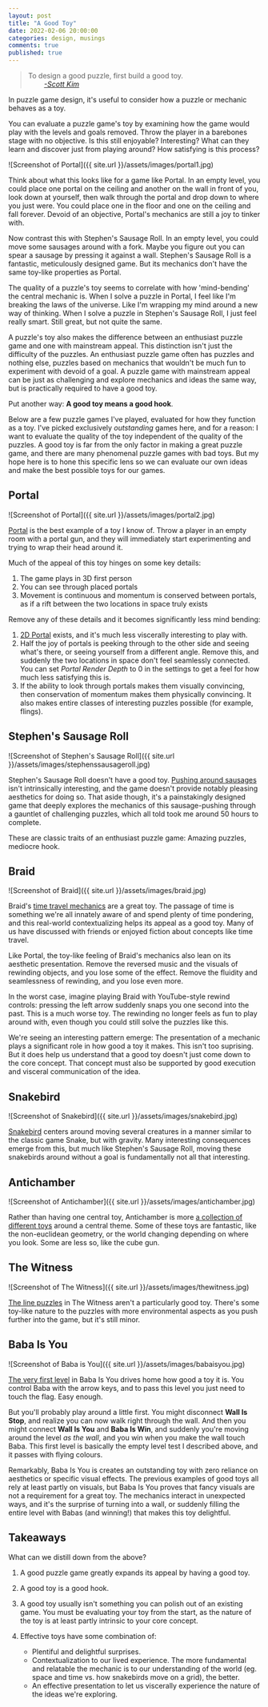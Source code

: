```yaml
---
layout: post
title: "A Good Toy"
date: 2022-02-06 20:00:00
categories: design, musings
comments: true
published: true
---
```

>To design a good puzzle, first build a good toy.  
>&nbsp;&nbsp;&nbsp;&nbsp;&nbsp;&nbsp;&nbsp;&nbsp;[_-Scott Kim_](https://cs.wellesley.edu/~cs215/Lectures/L17-IntroGamesJigsawPuzzle/ScottKim-What_is_a_Puzzle.pdf)

In puzzle game design, it's useful to consider how a puzzle or mechanic behaves as a toy.

You can evaluate a puzzle game's toy by examining how the game would play with the levels and goals removed. Throw the player in a barebones stage with no objective. Is this still enjoyable? Interesting? What can they learn and discover just from playing around? How satisfying is this process?

![Screenshot of Portal]({{ site.url }}/assets/images/portal1.jpg)

Think about what this looks like for a game like Portal. In an empty level, you could place one portal on the ceiling and another on the wall in front of you, look down at yourself, then walk through the portal and drop down to where you just were. You could place one in the floor and one on the ceiling and fall forever. Devoid of an objective, Portal's mechanics are still a joy to tinker with.

Now contrast this with Stephen's Sausage Roll. In an empty level, you could move some sausages around with a fork. Maybe you figure out you can spear a sausage by pressing it against a wall. Stephen's Sausage Roll is a fantastic, meticulously designed game. But its mechanics don't have the same toy-like properties as Portal.

The quality of a puzzle's toy seems to correlate with how 'mind-bending' the central mechanic is. When I solve a puzzle in Portal, I feel like I'm breaking the laws of the universe. Like I'm wrapping my mind around a new way of thinking. When I solve a puzzle in Stephen's Sausage Roll, I just feel really smart. Still great, but not quite the same.

A puzzle's toy also makes the difference between an enthusiast puzzle game and one with mainstream appeal. This distinction isn't just the difficulty of the puzzles. An enthusiast puzzle game often has puzzles and nothing else, puzzles based on mechanics that wouldn't be much fun to experiment with devoid of a goal. A puzzle game with mainstream appeal can be just as challenging and explore mechanics and ideas the same way, but is practically required to have a good toy.

Put another way: **A good toy means a good hook**.

Below are a few puzzle games I've played, evaluated for how they function as a toy. I've picked exclusively _outstanding_ games here, and for a reason: I want to evaluate the quality of the toy independent of the quality of the puzzles. A good toy is far from the only factor in making a great puzzle game, and there are many phenomenal puzzle games with bad toys. But my hope here is to hone this specific lens so we can evaluate our own ideas and make the best possible toys for our games.


## Portal

![Screenshot of Portal]({{ site.url }}/assets/images/portal2.jpg)

[Portal](https://youtu.be/wA82CD9YFG0?t=938) is the best example of a toy I know of. Throw a player in an empty room with a portal gun, and they will immediately start experimenting and trying to wrap their head around it.

Much of the appeal of this toy hinges on some key details:
1. The game plays in 3D first person
2. You can see through placed portals
3. Movement is continuous and momentum is conserved between portals, as if a rift between the two locations in space truly exists

Remove any of these details and it becomes significantly less mind bending:
1. [2D Portal](https://www.gameflare.com/online-game/portal-2d/) exists, and it's much less viscerally interesting to play with.
2. Half the joy of portals is peeking through to the other side and seeing what's there, or seeing yourself from a different angle. Remove this, and suddenly the two locations in space don't feel seamlessly connected. You can set _Portal Render Depth_ to 0 in the settings to get a feel for how much less satisfying this is.
3. If the ability to look through portals makes them visually convincing, then conservation of momentum makes them physically convincing. It also makes entire classes of interesting puzzles possible (for example, flings).


## Stephen's Sausage Roll

![Screenshot of Stephen's Sausage Roll]({{ site.url }}/assets/images/stephenssausageroll.jpg)

Stephen's Sausage Roll doesn't have a good toy. [Pushing around sausages](https://youtu.be/-6hTV24m9qM?t=162) isn't intrinsically interesting, and the game doesn't provide notably pleasing aesthetics for doing so. That aside though, it's a painstakingly designed game that deeply explores the mechanics of this sausage-pushing through a gauntlet of challenging puzzles, which all told took me around 50 hours to complete.

These are classic traits of an enthusiast puzzle game: Amazing puzzles, mediocre hook.


## Braid

![Screenshot of Braid]({{ site.url }}/assets/images/braid.jpg)

Braid's [time travel mechanics](https://youtu.be/OWGCqfa3lcE?t=855) are a great toy. The passage of time is something we're all innately aware of and spend plenty of time pondering, and this real-world contextualizing helps its appeal as a good toy. Many of us have discussed with friends or enjoyed fiction about concepts like time travel. 

Like Portal, the toy-like feeling of Braid's mechanics also lean on its aesthetic presentation. Remove the reversed music and the visuals of rewinding objects, and you lose some of the effect. Remove the fluidity and seamlessness of rewinding, and you lose even more.

In the worst case, imagine playing Braid with YouTube-style rewind controls: pressing the left arrow suddenly snaps you one second into the past. This is a much worse toy. The rewinding no longer feels as fun to play around with, even though you could still solve the puzzles like this.

We're seeing an interesting pattern emerge: The presentation of a mechanic plays a significant role in how good a toy it makes. This isn't too suprising. But it does help us understand that a good toy doesn't just come down to the core concept. That concept must also be supported by good execution and visceral communication of the idea.


## Snakebird

![Screenshot of Snakebird]({{ site.url }}/assets/images/snakebird.jpg)

[Snakebird](https://youtu.be/moyYqKsFn2w?t=42) centers around moving several creatures in a manner similar to the classic game Snake, but with gravity. Many interesting consequences emerge from this, but much like Stephen's Sausage Roll, moving these snakebirds around without a goal is fundamentally not all that interesting.


## Antichamber

![Screenshot of Antichamber]({{ site.url }}/assets/images/antichamber.jpg)

Rather than having one central toy, Antichamber is more [a collection of different toys](https://youtu.be/LIxXb8jKqmM?t=196) around a central theme. Some of these toys are fantastic, like the non-euclidean geometry, or the world changing depending on where you look. Some are less so, like the cube gun.


## The Witness

![Screenshot of The Witness]({{ site.url }}/assets/images/thewitness.jpg)

[The line puzzles](https://youtu.be/uXrvgHwVKEo?t=245) in The Witness aren't a particularly good toy. There's some toy-like nature to the puzzles with more environmental aspects as you push further into the game, but it's still minor.


## Baba Is You

![Screenshot of Baba is You]({{ site.url }}/assets/images/babaisyou.jpg)

[The very first level](https://youtu.be/SshgrQdt9lY?t=57) in Baba Is You drives home how good a toy it is. You control Baba with the arrow keys, and to pass this level you just need to touch the flag. Easy enough.

But you'll probably play around a little first. You might disconnect **Wall Is Stop**, and realize you can now walk right through the wall. And then you might connect **Wall Is You** and **Baba Is Win**, and suddenly you're moving around the level _as the wall_, and you win when you make the wall touch Baba. This first level is basically the empty level test I described above, and it passes with flying colours.

Remarkably, Baba Is You is creates an outstanding toy with zero reliance on aesthetics or specific visual effects. The previous examples of good toys all rely at least partly on visuals, but Baba Is You proves that fancy visuals are not a requirement for a great toy. The mechanics interact in unexpected ways, and it's the surprise of turning into a wall, or suddenly filling the entire level with Babas (and winning!) that makes this toy delightful.


## Takeaways

What can we distill down from the above?

1. A good puzzle game greatly expands its appeal by having a good toy.

2. A good toy is a good hook.

3. A good toy usually isn't something you can polish out of an existing game. You must be evaluating your toy from the start, as the nature of the toy is at least partly intrinsic to your core concept.

4. Effective toys have some combination of:
    - Plentiful and delightful surprises.
    - Contextualization to our lived experience. The more fundamental and relatable the mechanic is to our understanding of the world (eg. space and time vs. how snakebirds move on a grid), the better.
    - An effective presentation to let us viscerally experience the nature of the ideas we're exploring.
